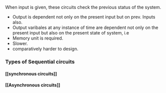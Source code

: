 When input is given, these circuits check the previous status of the system.
- Output is dependent not only on the present input but on prev. Inputs also.
- Output varibales at any instance of time are dependent not only on the present input but also on the present state of system, i.e 
- Memory unit is required.
- Slower.
- comparatively harder to design.
### Types of Sequential circuits
#### [[synchronous circuits]]
#### [[Asynchronous circuits]]